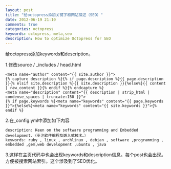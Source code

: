 ```yaml
---
layout: post
title: "给octopress添加关键字和网站描述（SEO）"
date: 2012-06-19 21:10
comments: true
categories: octopress
keywords: octopress, meta,seo
description: How to optimize Octopress for SEO
---
```


给octopress添加keywords和description。   

1.修改source / _includes / head.html
```
<meta name="author" content="{{ site.author }}">
{% capture description %}{% if page.description %}{{ page.description }}{% elsif site.description %}{{ site.description }}{%else%}{{ content | raw_content }}{% endif %}{% endcapture %}
<meta name="description" content="{{ description | strip_html | condense_spaces | truncate:150 }}">
{% if page.keywords %}<meta name="keywords" content="{{ page.keywords }}">{%else%}<meta name="keywords" content="{{ site.keywords }}">{% endif %}
```
2.在_config.yml中添加如下内容
```
description: Keen on the software programming and Embedded development.（专注软件编程及嵌入式技术。）
keywords: ruby , linux , archlinux , debian , software ,programming , embedded ,gem,web development ,ubuntu , java
```
3.这样在主页代码中也会出现keywords和description信息。每个post也会出现。方便被搜索网站索引。这个涉及到了SEO优化。

